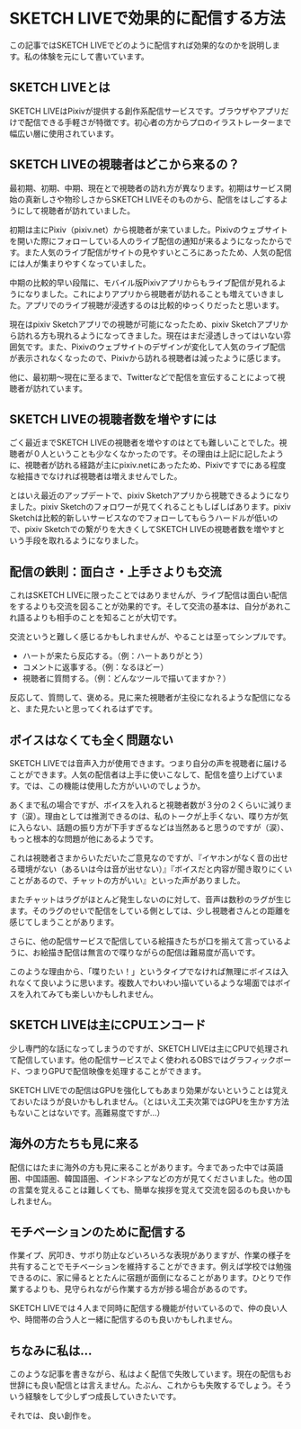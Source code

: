 # SKETCH LIVEで効果的に配信する方法

この記事ではSKETCH LIVEでどのように配信すれば効果的なのかを説明します。私の体験を元にして書いています。

## SKETCH LIVEとは

SKETCH LIVEはPixivが提供する創作系配信サービスです。ブラウザやアプリだけで配信できる手軽さが特徴です。初心者の方からプロのイラストレーターまで幅広い層に使用されています。

## SKETCH LIVEの視聴者はどこから来るの？

最初期、初期、中期、現在とで視聴者の訪れ方が異なります。初期はサービス開始の真新しさや物珍しさからSKETCH LIVEそのものから、配信をはしごするようにして視聴者が訪れていました。

初期は主にPixiv（pixiv.net）から視聴者が来ていました。Pixivのウェブサイトを開いた際にフォローしている人のライブ配信の通知が来るようになったからです。また人気のライブ配信がサイトの見やすいところにあったため、人気の配信には人が集まりやすくなっていました。

中期の比較的早い段階に、モバイル版Pixivアプリからもライブ配信が見れるようになりました。これによりアプリから視聴者が訪れることも増えていきました。アプリでのライブ視聴が浸透するのは比較的ゆっくりだったと思います。

現在はpixiv Sketchアプリでの視聴が可能になったため、pixiv Sketchアプリから訪れる方も現れるようになってきました。現在はまだ浸透しきってはいない雰囲気です。また、Pixivのウェブサイトのデザインが変化して人気のライブ配信が表示されなくなったので、Pixivから訪れる視聴者は減ったように感じます。

他に、最初期〜現在に至るまで、Twitterなどで配信を宣伝することによって視聴者が訪れています。

## SKETCH LIVEの視聴者数を増やすには

ごく最近までSKETCH LIVEの視聴者を増やすのはとても難しいことでした。視聴者が０人ということも少なくなかったのです。その理由は上記に記したように、視聴者が訪れる経路が主にpixiv.netにあったため、Pixivですでにある程度な絵描きでなければ視聴者は増えませんでした。

とはいえ最近のアップデートで、pixiv Sketchアプリから視聴できるようになりました。pixiv Sketchのフォロワーが見てくれることもしばしばあります。pixiv Sketchは比較的新しいサービスなのでフォローしてもらうハードルが低いので、pixiv Sketchでの繋がりを大きくしてSKETCH LIVEの視聴者数を増やすという手段を取れるようになりました。

## 配信の鉄則：面白さ・上手さよりも交流

これはSKETCH LIVEに限ったことではありませんが、ライブ配信は面白い配信をするよりも交流を図ることが効果的です。そして交流の基本は、自分があれこれ語るよりも相手のことを知ることが大切です。

交流というと難しく感じるかもしれませんが、やることは至ってシンプルです。

- ハートが来たら反応する。（例：ハートありがとう）
- コメントに返事する。（例：なるほどー）
- 視聴者に質問する。（例：どんなツールで描いてますか？）

反応して、質問して、褒める。見に来た視聴者が主役になれるような配信になると、また見たいと思ってくれるはずです。

## ボイスはなくても全く問題ない

SKETCH LIVEでは音声入力が使用できます。つまり自分の声を視聴者に届けることができます。人気の配信者は上手に使いこなして、配信を盛り上げています。では、この機能は使用した方がいいのでしょうか。

あくまで私の場合ですが、ボイスを入れると視聴者数が３分の２くらいに減ります（涙）。理由としては推測できるのは、私のトークが上手くない、喋り方が気に入らない、話題の振り方が下手すぎるなどは当然あると思うのですが（涙）、もっと根本的な問題が他にあるようです。

これは視聴者さまからいただいたご意見なのですが、『イヤホンがなく音の出せる環境がない（あるいは今は音が出せない）』『ボイスだと内容が聞き取りにくいことがあるので、チャットの方がいい』といった声がありました。

またチャットはラグがほとんど発生しないのに対して、音声は数秒のラグが生じます。そのラグのせいで配信をしている側としては、少し視聴者さんとの距離を感じてしまうことがあります。

さらに、他の配信サービスで配信している絵描きたちが口を揃えて言っているように、お絵描き配信は無言ので喋りながらの配信は難易度が高いです。

このような理由から、「喋りたい！」というタイプでなければ無理にボイスは入れなくて良いように思います。複数人でわいわい描いているような場面ではボイスを入れてみても楽しいかもしれません。

## SKETCH LIVEは主にCPUエンコード

少し専門的な話になってしまうのですが、SKETCH LIVEは主にCPUで処理されて配信しています。他の配信サービスでよく使われるOBSではグラフィックボード、つまりGPUで配信映像を処理することができます。

SKETCH LIVEでの配信はGPUを強化してもあまり効果がないということは覚えておいたほうが良いかもしれません。（とはいえ工夫次第ではGPUを生かす方法もないことはないです。高難易度ですが…）

## 海外の方たちも見に来る

配信にはたまに海外の方も見に来ることがあります。今まであった中では英語圏、中国語圏、韓国語圏、インドネシアなどの方が見てくださいました。他の国の言葉を覚えることは難しくても、簡単な挨拶を覚えて交流を図るのも良いかもしれません。

## モチベーションのために配信する

作業イプ、尻叩き、サボり防止などいろいろな表現がありますが、作業の様子を共有することでモチベーションを維持することができます。例えば学校では勉強できるのに、家に帰るととたんに宿題が面倒になることがあります。ひとりで作業するよりも、見守られながら作業する方が捗る場合があるのです。

SKETCH LIVEでは４人まで同時に配信する機能が付いているので、仲の良い人や、時間帯の合う人と一緒に配信するのも良いかもしれません。

## ちなみに私は…

このような記事を書きながら、私はよく配信で失敗しています。現在の配信もお世辞にも良い配信とは言えません。たぶん、これからも失敗するでしょう。そういう経験をして少しずつ成長していきたいです。

それでは、良い創作を。
